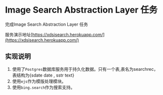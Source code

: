 # Image Search Abstraction Layer 任务 
完成Image Search Abstraction Layer 任务

服务演示地址[https://xdsisearch.herokuapp.com/](https://xdsisearch.herokuapp.com/)

## 实现说明
1. 使用了`Postgres`数据库服务用于持久化数据。只有一个表,表名为searchrec，表结构为{sdate date , sstr text}
2. 使用`ejs`作为模版处理模块。
3. 使用`bing.search`作为搜索支持。




